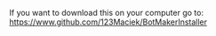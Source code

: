 If you want to download this on your computer go to:
https://www.github.com/123Maciek/BotMakerInstaller